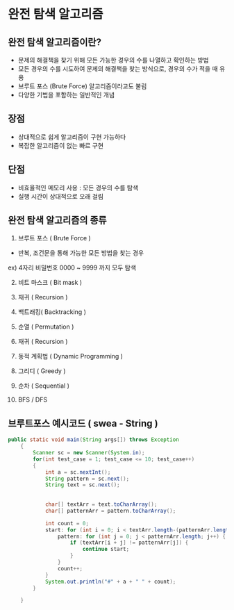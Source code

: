 # 완전 탐색 알고리즘

## 완전 탐색 알고리즘이란?

- 문제의 해결책을 찾기 위해 모든 가능한 경우의 수를 나열하고 확인하는 방법
- 모든 경우의 수를 시도하여 문제의 해결책을 찾는 방식으로, 경우의 수가 적을 때 유용
- 브루트 포스 (Brute Force) 알고리즘이라고도 불림 
- 다양한 기법을 포함하는 일반적인 개념

## 장점

- 상대적으로 쉽게 알고리즘이 구현 가능하다 
- 복잡한 알고리즘이 없는 빠르 구현

## 단점

- 비효율적인 메모리 사용 : 모든 경우의 수를 탐색
- 실행 시간이 상대적으로 오래 걸림

## 완전 탐색 알고리즘의 종류

1. 브루트 포스 ( Brute Force ) 

- 반복, 조건문을 통해 가능한 모든 방법을 찾는 경우

ex) 4자리 비밀번호 0000 ~ 9999 까지 모두 탐색

2. 비트 마스크 ( Bit mask )

3. 재귀 ( Recursion )

4. 백트래킹( Backtracking )

5. 순열 ( Permutation )

6. 재귀 ( Recursion )

7. 동적 계획법 ( Dynamic Programming )

8. 그리디 ( Greedy )

9. 순차 ( Sequential )

10. BFS / DFS

## 브루트포스 예시코드 ( swea - String )

```java
public static void main(String args[]) throws Exception
	{
		Scanner sc = new Scanner(System.in);
		for(int test_case = 1; test_case <= 10; test_case++)
		{
			int a = sc.nextInt();
			String pattern = sc.next();
			String text = sc.next();
			
			
			char[] textArr = text.toCharArray();
			char[] patternArr = pattern.toCharArray();

			int count = 0;
			start: for (int i = 0; i < textArr.length-(patternArr.length-1); i++) {
				pattern: for (int j = 0; j < patternArr.length; j++) {
					if (textArr[i + j] != patternArr[j]) {
						continue start;
					}
				}
				count++;
			}
			System.out.println("#" + a + " " + count);
		}

	}
```
